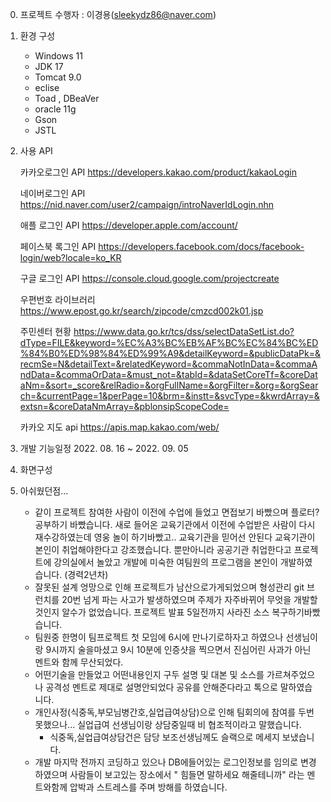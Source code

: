0. 프로젝트 수행자 : 이경용(sleekydz86@naver.com)

1. 환경 구성
   + Windows 11
   + JDK 17
   + Tomcat 9.0
   + eclise
   + Toad , DBeaVer 
   + oracle 11g
   + Gson
   + JSTL
 
2. 사용 API

   카카오로그인 API
   https://developers.kakao.com/product/kakaoLogin

   네이버로그인 API
   https://nid.naver.com/user2/campaign/introNaverIdLogin.nhn

   애플 로그인 API
   https://developer.apple.com/account/

   페이스북 록그인 API
   https://developers.facebook.com/docs/facebook-login/web?locale=ko_KR

   구글 로그인 API
   https://console.cloud.google.com/projectcreate
   
   우편번호 라이브러리
   https://www.epost.go.kr/search/zipcode/cmzcd002k01.jsp
   
   주민센터 현황
   https://www.data.go.kr/tcs/dss/selectDataSetList.do?dType=FILE&keyword=%EC%A3%BC%EB%AF%BC%EC%84%BC%ED%84%B0%ED%98%84%ED%99%A9&detailKeyword=&publicDataPk=&recmSe=N&detailText=&relatedKeyword=&commaNotInData=&commaAndData=&commaOrData=&must_not=&tabId=&dataSetCoreTf=&coreDataNm=&sort=_score&relRadio=&orgFullName=&orgFilter=&org=&orgSearch=&currentPage=1&perPage=10&brm=&instt=&svcType=&kwrdArray=&extsn=&coreDataNmArray=&pblonsipScopeCode=
   
   카카오 지도 api
   https://apis.map.kakao.com/web/
   

4. 개발 기능일정  2022. 08. 16 ~ 2022. 09. 05
  
5. 화면구성
 
6. 아쉬웠던점...
   +  같이 프로젝트 참여한 사람이 이전에 수업에 들었고 면접보기 바빴으며 플로터? 공부하기 바빴습니다.
      새로 들어온 교육기관에서 이전에 수업받은 사람이 다시 재수강하였는데 영웅 놀이 하기바빴고.. 교육기관을 믿어선 안된다 
      교육기관이 본인이 취업해야한다고 강조했습니다. 뿐만아니라 공공기관 취업한다고 프로젝트에 강의실에서 놀았고 개발에 미숙한 여팀원의 프로그램을
      본인이 개발하였습니다. (경력2년차)
   +  잘못된 설계 엉망으로 인해 프로젝트가 남산으로가게되었으며 형성관리 git 브런치를 20번 넘게 파는 사고가 발생하였으며 주제가 자주바뀌어 무엇을 개발할것인지 알수가 없었습니다.
      프로젝트 발표 5일전까지 사라진 소스 복구하기바빴습니다.
   +  팀원중 한명이 팀프로젝트 첫 모임에 6시에 만나기로하자고 하였으나 선생님이랑 9시까지 술을마셨고 9시 10분에 인증샷을 찍으면서 진심어린 사과가 아닌 멘트와 함께 무산되었다.
   +  어떤기술을 만들었고 어떤내용인지 구두 설명 및 대본 및 소스를 가르쳐주었으나 공격성 멘트로 제대로 설명안되었다 공유를 안해준다라고 톡으로 말하였습니다.
   +  개인사정(식중독,부모님병간호,실업급여상담)으로 인해 팀회의에 참여를 두번 못했으나... 실업급여 선생님이랑 상담중일때 비 협조적이라고 말했습니다.
        - 식중독,실업급여상담건은 담당 보조선생님께도 슬랙으로 메세지 보냈습니다.
   +  개발 마지막 전까지 코딩하고 있으나 DB에들어있는 로그인정보를 임의로 변경하였으며 사람들이 보고있는 장소에서 " 힘들면 말하세요 해줄테니까" 라는 멘트와함께 압박과 스트레스를
        주며 방해를 하였습니다.
